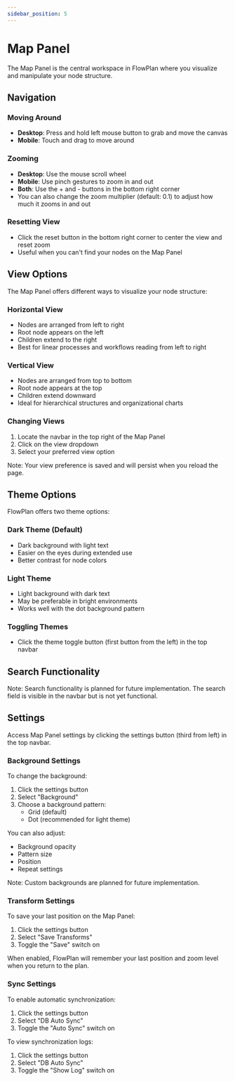```yaml
---
sidebar_position: 5
---
```


# Map Panel

The Map Panel is the central workspace in FlowPlan where you visualize and manipulate your node structure.

## Navigation

### Moving Around
- **Desktop**: Press and hold left mouse button to grab and move the canvas
- **Mobile**: Touch and drag to move around

### Zooming
- **Desktop**: Use the mouse scroll wheel
- **Mobile**: Use pinch gestures to zoom in and out
- **Both**: Use the + and - buttons in the bottom right corner
- You can also change the zoom multiplier (default: 0.1) to adjust how much it zooms in and out

### Resetting View
- Click the reset button in the bottom right corner to center the view and reset zoom
- Useful when you can't find your nodes on the Map Panel

## View Options

The Map Panel offers different ways to visualize your node structure:

### Horizontal View
- Nodes are arranged from left to right
- Root node appears on the left
- Children extend to the right
- Best for linear processes and workflows reading from left to right

### Vertical View
- Nodes are arranged from top to bottom
- Root node appears at the top
- Children extend downward
- Ideal for hierarchical structures and organizational charts

### Changing Views
1. Locate the navbar in the top right of the Map Panel
2. Click on the view dropdown
3. Select your preferred view option

Note: Your view preference is saved and will persist when you reload the page.

## Theme Options

FlowPlan offers two theme options:

### Dark Theme (Default)
- Dark background with light text
- Easier on the eyes during extended use
- Better contrast for node colors

### Light Theme
- Light background with dark text
- May be preferable in bright environments
- Works well with the dot background pattern

### Toggling Themes
- Click the theme toggle button (first button from the left) in the top navbar

## Search Functionality

Note: Search functionality is planned for future implementation. The search field is visible in the navbar but is not yet functional.

## Settings

Access Map Panel settings by clicking the settings button (third from left) in the top navbar.

### Background Settings

To change the background:
1. Click the settings button
2. Select "Background"
3. Choose a background pattern:
   - Grid (default)
   - Dot (recommended for light theme)

You can also adjust:
- Background opacity
- Pattern size
- Position
- Repeat settings

Note: Custom backgrounds are planned for future implementation.

### Transform Settings

To save your last position on the Map Panel:
1. Click the settings button
2. Select "Save Transforms"
3. Toggle the "Save" switch on

When enabled, FlowPlan will remember your last position and zoom level when you return to the plan.

### Sync Settings

To enable automatic synchronization:
1. Click the settings button
2. Select "DB Auto Sync"
3. Toggle the "Auto Sync" switch on

To view synchronization logs:
1. Click the settings button
2. Select "DB Auto Sync"
3. Toggle the "Show Log" switch on
